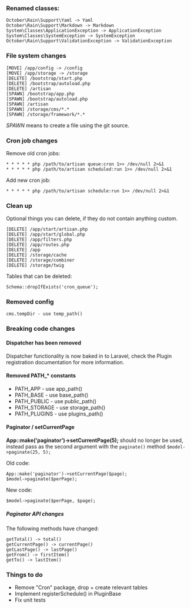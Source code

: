 ### Renamed classes:

    October\Rain\Support\Yaml -> Yaml
    October\Rain\Support\Markdown -> Markdown
    System\Classes\ApplicationException -> ApplicationException
    System\Classes\SystemException -> SystemException
    October\Rain\Support\ValidationException -> ValidationException

### File system changes

    [MOVE] /app/config -> /config
    [MOVE] /app/storage -> /storage
    [DELETE] /bootstrap/start.php
    [DELETE] /bootstrap/autoload.php
    [DELETE] /artisan
    [SPAWN] /bootstrap/app.php
    [SPAWN] /bootstrap/autoload.php
    [SPAWN] /artisan
    [SPAWN] /storage/cms/*.*
    [SPAWN] /storage/framework/*.*

*SPAWN* means to create a file using the git source.

### Cron job changes

Remove old cron jobs:

    * * * * * php /path/to/artisan queue:cron 1>> /dev/null 2>&1
    * * * * * php /path/to/artisan scheduled:run 1>> /dev/null 2>&1

Add new cron job:

    * * * * * php /path/to/artisan schedule:run 1>> /dev/null 2>&1

### Clean up

Optional things you can delete, if they do not contain anything custom.

    [DELETE] /app/start/artisan.php
    [DELETE] /app/start/global.php
    [DELETE] /app/filters.php
    [DELETE] /app/routes.php
    [DELETE] /app
    [DELETE] /storage/cache
    [DELETE] /storage/combiner
    [DELETE] /storage/twig

Tables that can be deleted:

    Schema::dropIfExists('cron_queue');

### Removed config

    cms.tempDir - use temp_path()

### Breaking code changes

#### Dispatcher has been removed

Dispatcher functionality is now baked in to Laravel, check the Plugin registration documentation for more information.

#### Removed PATH_* constants

- PATH_APP - use app_path()
- PATH_BASE - use base_path()
- PATH_PUBLIC - use public_path()
- PATH_STORAGE - use storage_path()
- PATH_PLUGINS  - use plugins_path()

#### Paginator / setCurrentPage

**App::make('paginator')->setCurrentPage(5);** should no longer be used, instead pass as the second argument with the `paginate()` method `$model->paginate(25, 5);`

Old code:

    App::make('paginator')->setCurrentPage($page);
    $model->paginate($perPage);

New code:

    $model->paginate($perPage, $page);

##### Paginator API changes

The following methods have changed:

    getTotal() -> total()
    getCurrentPage() -> currentPage()
    getLastPage() -> lastPage()
    getFrom() -> firstItem()
    getTo() -> lastItem()

### Things to do

- Remove "Cron" package, drop + create relevant tables
- Implement registerSchedule() in PluginBase
- Fix unit tests